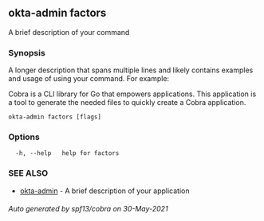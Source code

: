 ## okta-admin factors

A brief description of your command

### Synopsis

A longer description that spans multiple lines and likely contains examples
and usage of using your command. For example:

Cobra is a CLI library for Go that empowers applications.
This application is a tool to generate the needed files
to quickly create a Cobra application.

```
okta-admin factors [flags]
```

### Options

```
  -h, --help   help for factors
```

### SEE ALSO

* [okta-admin](okta-admin.md)	 - A brief description of your application

###### Auto generated by spf13/cobra on 30-May-2021
